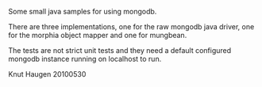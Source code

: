 Some small java samples for using mongodb.

There are three implementations, one for the raw mongodb java driver,
one for the morphia object mapper and one for mungbean.

The tests are not strict unit tests and they need a default configured mongodb instance running on localhost to run. 

Knut Haugen 20100530
